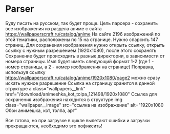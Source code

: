 # Parser
Буду писать на русском, так будет проще.
Цель парсера - сохранить все изображения из раздела аниме с сайта https://wallpaperscraft.ru/catalog/anime
На сайте 2196 изображений по этой тематики, расположены по 15 на странице. Нужно спарсить 147 страниц.
Для сохранения изображения нужно открыть ссылку, открыть ссылку с нужным разрешением (1920х1080), после этого сохранять 
Сохранение будет происходить в разные директории, в зависимости от номера страницы. Имя будет иметь следующий формат 1-2 (где 1 - номер страницы, а 2 - номер изображения на странице)
Поправка, используя ссылку https://wallpaperscraft.ru/catalog/anime/1920x1080/page2 можно сразу искать нужное разрешение
Ссылка на страницу хранится в данной структуре  a class="wallpapers__link" href="/download/animeshka_kot_tolpa_121498/1920x1080"
Ссылка для сохранения изображения находится в структуре img class="wallpaper__image" src="ссылка на изображение" alt="1920x1080 Обои анимешка, кот, толпа, арт"

Все готово, но при загрузке в цикле вылетают ошибки и загрузки прекращаются, необходимо это пофиксить!
